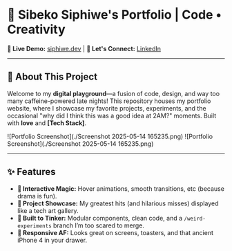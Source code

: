 # 🌟 Sibeko Siphiwe's Portfolio | Code • Creativity  

**🚀 Live Demo:** [siphiwe.dev](https://sibeko-siphiwe.github.io/.co.za/) | **💌 Let's Connect:** [LinkedIn](https://www.linkedin.com/in/siphiwe-sibeko)

---

## 🎨 About This Project

Welcome to my **digital playground**—a fusion of code, design, and way too many caffeine-powered late nights! This repository houses my portfolio website, where I showcase my favorite projects, experiments, and the occasional "why did I think this was a good idea at 2AM?" moments. Built with **love** and **[Tech Stack]**.


![Portfolio Screenshot](./Screenshot 2025-05-14 165235.png) <!-- Add a screenshot later! -->
![Portfolio Screenshot](./Screenshot 2025-05-14 165235.png) <!-- Add a screenshot later! -->

---

## ✨ Features

- **🌈 Interactive Magic:** Hover animations, smooth transitions, etc (because drama is fun).
- **📂 Project Showcase:** My greatest hits (and hilarious misses) displayed like a tech art gallery.
- **🔧 Built to Tinker:** Modular components, clean code, and a `/weird-experiments` branch I’m too scared to merge.
- **📱 Responsive AF:** Looks great on screens, toasters, and that ancient iPhone 4 in your drawer.
